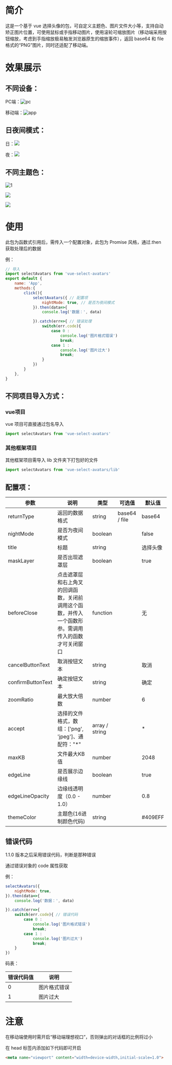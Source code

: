# 简介
这是一个基于 vue 选择头像的包，可自定义主题色、图片文件大小等，支持自动矫正图片位置，可使用鼠标或手指移动图片，使用滚轮可缩放图片（移动端采用按钮缩放，考虑到手指缩放极易触发浏览器原生的缩放事件），返回 base64 和 file 格式的“PNG”图片，同时还适配了移动端。

# 效果展示

## 不同设备：

PC端：![pc](https://gitee.com/laowans/vue-select-avatar/raw/1edbdeceebe2a7c6503f7edfa26f1f2441fcdb71/static/1.gif)



移动端：![app](https://gitee.com/laowans/vue-select-avatar/raw/1edbdeceebe2a7c6503f7edfa26f1f2441fcdb71/static/2.gif)



## 日夜间模式：

日：![](https://gitee.com/laowans/vue-select-avatar/raw/1edbdeceebe2a7c6503f7edfa26f1f2441fcdb71/static/1.png)

夜：![](https://gitee.com/laowans/vue-select-avatar/raw/1edbdeceebe2a7c6503f7edfa26f1f2441fcdb71/static/2.png)

## 不同主题色：

![1](https://gitee.com/laowans/vue-select-avatar/raw/1edbdeceebe2a7c6503f7edfa26f1f2441fcdb71/static/1.png)

![](https://gitee.com/laowans/vue-select-avatar/raw/1edbdeceebe2a7c6503f7edfa26f1f2441fcdb71/static/3.png)

![](https://gitee.com/laowans/vue-select-avatar/raw/1edbdeceebe2a7c6503f7edfa26f1f2441fcdb71/static/4.png)

# 使用

此包为函数式引用后，需传入一个配置对象，此包为 Promise 风格，通过.then 获取处理后的数据

例：

```js
// 导入
import selectAvatars from 'vue-select-avatars' 
export default {
    name: 'App',
    methods:{
        click(){
            selectAvatars({ // 配置项
                nightMode: true, // 是否为夜间模式
            }).then(data=>{
                console.log('数据：', data)

            }).catch(err=>{ // 错误处理
                switch(err.code){
                    case 0 :
                        console.log('图片格式错误')
                        break;
                    case 1 :
                        console.log('图片过大')
                        break;
                }
            })
        }
    },
}
```

## 不同项目导入方式：

### vue项目

vue 项目可直接通过包名导入

```js
import selectAvatars from 'vue-select-avatars' 
```

### 其他框架项目

其他框架项目需导入 lib 文件夹下打包好的文件

```js
import selectAvatars from 'vue-select-avatars/lib' 
```



## 配置项：

| 参数              | 说明                                                         | 类型           | 可选值        | 默认值   |
| ----------------- | ------------------------------------------------------------ | -------------- | ------------- | -------- |
| returnType        | 返回的数据格式                                               | string         | base64 / file | base64   |
| nightMode         | 是否为夜间模式                                               | boolean        |               | false    |
| title             | 标题                                                         | string         |               | 选择头像 |
| maskLayer         | 是否出现遮罩层                                               | boolean        |               | true     |
| beforeClose       | 点击遮罩层和右上角叉的回调函数，关闭前调用这个函数，并传入一个函数形参。需调用传入的函数才可关闭窗口 | function       |               | 无       |
| cancelButtonText  | 取消按钮文本                                                 | string         |               | 取消     |
| confirmButtonText | 确定按钮文本                                                 | string         |               | 确定     |
| zoomRatio         | 最大放大倍数                                                 | number         |               | 6        |
| accept            | 选择的文件格式，数组：['png', 'jpeg']、通配符："*"           | array / string |               | *        |
| maxKB             | 文件最大KB值                                                 | number         |               | 2048     |
| edgeLine          | 是否展示边缘线                                               | boolean        |               | true     |
| edgeLineOpacity   | 边缘线透明度（0.0 - 1.0）                                    | number         |               | 0.8      |
| themeColor        | 主题色(16进制颜色代码)                                       | string         |               | \#409EFF |



## 错误代码

1.1.0 版本之后采用错误代码，判断是那种错误

通过错误对象的 code 属性获取

例：

```js
selectAvatars({
    nightMode: true,
}).then(data=>{
    console.log('数据：', data)

}).catch(err=>{
    switch(err.code){ // 错误代码
        case 0 :
            console.log('图片格式错误')
            break;
        case 1 :
            console.log('图片过大')
            break;
    }
})
```

码表：

| 错误代码值 | 说明         |
| ---------- | ------------ |
| 0          | 图片格式错误 |
| 1          | 图片过大     |



# 注意

在移动端使用时需开启“移动端理想视口”，否则弹出的对话框的比例将过小

在 head 标签内添加如下代码即可开启

```html
<meta name="viewport" content="width=device-width,initial-scale=1.0">
```

